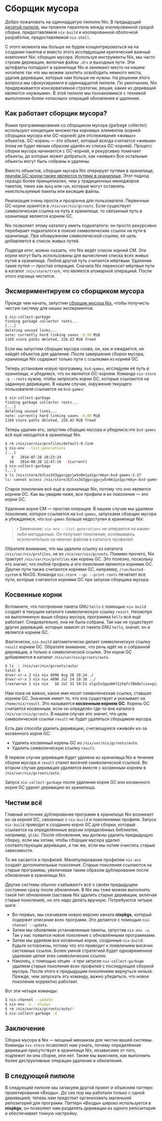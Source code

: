 # Сборщик мусора

Добро пожаловать на одиннадцатую пилюлю Nix.
В предыдущей [десятой пилюле](10-developing-with-nix-shell.md), мы провели параллель между изолированной средой сборки, предоставлямой `nix-build` и изолированной оболочкой разработки, предоставляемой `nix-shell`.

С этого момента мы больше не будем концентрироваться на на создании пакетов и вместо этого исследующим критический важный компонент Nix: сборщик мусора.
Используя инструменты Nix, мы часто строим деривации, включая файлы `.drv` и выходные пути.
Эти артефакты попадают в хранилище Nix и занимают место на нашем носителе так что мы можем захотеть освободить немного места, удалив деривации, которые нам больше не нужны.
На решении этого вопроса мы сфокусируемся в одиннадцатой пилюле.
По умолчанию, Nix придерживается консервативной стратегии, решая, какие из дериваций являются «нужными».
В этой пилюле мы познакомимся с техникой выполнения более «опасных» операций обновления и удаления.

## Как работает сборщик мусора?

Языки программирования со сборщиком мусора (garbage collector) используют концепцию множества корневых элементов (корней сборщика мусора или GC-корней) для отслеживания «живых» объектов.
GC-корень — это объект, который всегда считается «живым» (пока не будет явным образом удалён из списка GC-корней).
Процесс сборки мусора начинается с GC-корней, и рекурсивно помечает объекты, до которых может добраться, как «живые»
Все остальные объекты могут быть собраны и удалены.

Вместо объектов, сборщик мусора Nix оперирует путями в хранилище, [причём GC-корни также являются путями в хранилище](https://nixos.org/manual/nix/stable/package-management/garbage-collector-roots.html).
Этот подход гораздо более принципиален, чем у традиционных менеджеров пакетов, таких как `dpkg` или `rpm`, которые могут оставлять неиспользуемые пакеты или висящие файлы.

Реализация очень проста и прозрачна для пользователя.
Первичные GC-корни хранятся в `/nix/var/nix/gcroots`.
Если существует символическая ссылка на путь в хранилище, то связанный путь в хранилище является корнем GC.

Nix позволяет этому каталогу иметь подкаталоги: он просто рекурсивно перебирает подкаталоги в поиске символических ссылок на пути в хранилище.
При обнаружении символической ссылки, её цель добавляется в список живых путей.

Подводя итог, можно сказать, что Nix ведёт список корней СМ.
Эти корни могут быть использованы для вычисления списка всех живых путей в хранилище.
Любой другой путь считается мёртвым.
Удаление такие путей — простая операция.
Сначала Nix переносит мёртвые пути в каталог `/nix/store/trash`, что является атомарной операцией.
После этого корзица чистится.

## Эксмериментируем со сборщиком мусора

Прежде чем начать, запустим [сборщик мусора Nix](https://nixos.org/manual/nix/stable/command-ref/nix-collect-garbage.html), чтобы получисть чистую систему для наших эксперментов:

```bash
$ nix-collect-garbage
finding garbage collector roots...
[...]
deleting unused links...
note: currently hard linking saves -0.00 MiB
1169 store paths deleted, 228.43 MiB freed
```

Если мы запустим сборщик мусора снова, он, как и ожидается, не найдёт объектов для удаления.
После завершения сборки мусора, хранилище Nix содержит только пути с ссылками из корней GC.

Теперь установим новую программу, `bsd-games`, исследуем её путь в хранилище, и убедимся, что он является GC-корнем.
Команда `nix-store -q --roots` нужна, чтобы запросить корни GC, которые ссылаются на заданную деривацию.
В нашем случае, окружение текущего пользователя ссылается на `bsd-games`:

```bash
$ nix-collect-garbage
finding garbage collector roots...
[...]
deleting unused links...
note: currently hard linking saves -0.00 MiB
1169 store paths deleted, 228.43 MiB freed
```

Теперь удалим его, запустим сборщик мусора и убедимся,что `bsd-games` всё ешё находится в хранилище Nix.

```bash
$ rm /nix/var/nix/profiles/default-9-link
$ nix-env --list-generations
[...]
   8   2014-07-28 10:23:24
  10   2014-08-20 12:47:16   (current)
$ nix-collect-garbage
[...]
$ ls /nix/store/b3lxx3d3ggxcggvjw5n0m1ya1gcrmbyn-bsd-games-2.17
ls: cannot access /nix/store/b3lxx3d3ggxcggvjw5n0m1ya1gcrmbyn-bsd-games-2.17: No such file or directory
```

Старое поколение всё ещё в хранилище Nix, потому что оно является корнем GC.
Как вы увидим ниже, все профили и их поколения — это корни GC.

Удаление корня СМ — простая операция.
В нашем случае мы удаляем поколение, которое ссылается на `bsd-games`, запускаем сборщик мусора и убеждаемся, что `bsd-games` больше недоступен в хранилище Nix:

> ℹ️ Замечание: `nix-env --list-generations` не опирается на какие-либо метаданные. Он получает поколения, основываясь исключительно на именах файлов в каталоге профилей.

Обратите внимание, что мы удалили ссылку из каталога `/nix/var/nix/profiles`, не из `/nix/var/nix/gcroots`.
Помимо прочего, Nix трактует `/nix/var/nix/profiles` как корень GC.
Это полезно, поскольку это значит, что любой профиль и его поколения являются корнями GC.
Другие пути также считаются корнями GC, например, `/run/booted-system` в NixOS.
Команда `nix-store --gc --print-roots` печатает все пути, которые считаются корнями GC при запуске сборщика мусора.

## Косвенные корни

Вспомните, что построение пакета GNU `hello` с помощью `nix-build` создаёт в текущем каталоге символическую ссылку `result`.
Несмотря на выполненную выше сборку мусора, программа `hello` всё ещё работает.
Следовательно, она не была собрана.
Так как не существует других дериваций, которые зависят от пакета GNU `hello`, значит, он и является корнем GC.

Фактически, `nix-build` автоматически делает символическую ссылку `result` корнем GC.
Обратите внимание, что речь идёт не о собранной деривации, а только о символической ссылке.
Эти корни GC добавляются в каталог `/nix/var/nix/gcroots/auto`.

```bash
$ ls -l /nix/var/nix/gcroots/auto/
total 8
drwxr-xr-x 2 nix nix 4096 Aug 20 10:24 ./
drwxr-xr-x 3 nix nix 4096 Jul 24 10:38 ../
lrwxrwxrwx 1 nix nix   16 Jul 31 10:51 xlgz5x2ppa0m72z5qfc78b8wlciwvgiz -> /home/nix/result/
```

Нам пока не важно, какое имя носит символическая ссылка, ставшая корнем GC.
Значение имеет то, что она существует и указывает на `/home/nix/result`.
Это называется **косвенным корнем GC**.
Корень GC считается косвенным, если он определён где-то вне каталога `/nix/var/nix/gcroots`.
В нашем случае это значит, что цель символической ссылки `result` не будет удаляться сборщиком мусора.

Есть два способа удалить деривацию, считающуюся «живой» из-за косвенного корня GC:

- Удалить косвенный корень GC из `/nix/var/nix/gcroots/auto`.
- Удалить символическую ссылку `result`.

В первом случае деривация будет удалена из хранилища Nix в течение сборки мусора и `result` станет висячей символической ссылкой.
Во втором случае деривация удаляется вместе с косвенным корнем в `/nix/var/nix/gcroots/auto`.

Запуск `nix-collect-garbage` после удаления корня GC или косвенного корня GC удалит деривацию из хранилища.

## Чистим всё

Главный источник дублирования программ в хранилище Nix возникает из-за корней GC, связанных с `nix-build` и поколениями профиля.
Запуск `nix-build` приводит к созданию корня GC для сборки, который ссылается на определённные версии определённых библиотек, например, `glibc`.
После обновления, мы должны удалить предыдущую сборку, если мы хотим, чтобы сборщик мусора удалил соответствующие деривации, а так же, если мы хотим очистить старые зависимости.

То же касается и профилей.
Манипулирование профилем `nix-env` создаёт дополнительные поколения.
Старые поколения ссылаются на старые программы, увеличивая таким образом дублирование после обновления в хранилище Nix.

Другие системы обычно «забывают» всё о своём предыдущем состоянии сразу после обновления.
В Nix мы тоже можем выполнить такой тип обновления (заставив Nix удалить старые деривации, включая старые поколения), но это надо делать вручную.
Потребуются четыре шага:

- Во-первых, мы скачиваем новую версию канала **nixpkgs**, который содержит описание всех программ.
  Это делается с помощью `nix-channel --update`.
- Затем мы обновляем установленные пакеты, запустив `nix-env -u`.
  Так у нас появится новое поколение с обновлёнными программами.
- Затем мы удаляем все косвенные корни, созданные `nix-build`: будьте осторожны, потому что это приводит к появлением висячих системных ссылок.
  Более умной стратегией будет одновременное удаление целей этих символических ссылок.
- Наконец, с помощью опции `-d` при запуске `nix-collect-garbage` удаляем старые поколения всех профилей с последующей сборкой мусора.
  После этого к предыдущим поколениям вернуться нельзя.
  Прежде, чем запускать эту команду, важно убедиться, что новое поколение корректно работает.

Вот эти четыре команды:

```bash
$ nix-channel --update
$ nix-env -u --always
$ rm /nix/var/nix/gcroots/auto/*
$ nix-collect-garbage -d
```

## Заключение

Сборка мусора в Nix — мощный механизм для чистки вашей системы.
Команды `nix-store` позволяют нам узнать, почему определённая деривация присутствует в хранилище Nix, независимо от того, подлежит ли она сборке, или нет.
Также мы выяснили, как выполнить более деструктивные операции удаления и обновления.

## В следующей пилюле

В следующей пилюле мы запакуем другой проект и объясним паттерн проектирования «Входы».
До сих пор мы работали только с одной деривацией; теперь нам предстоит организовать маленький репозиторий для программ.
Паттерн «Входы» широко используется в **nixpkgs**; он позволяет нам разделять деривации из одного репозитория и обеспечивает тонкую настройку.